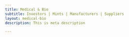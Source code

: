 ```yaml
---
title: Medical & Bio
subtitle: Investors | Mints | Manufacturers | Suppliers
layout: medical-bio
description: This is meta description

---
```

